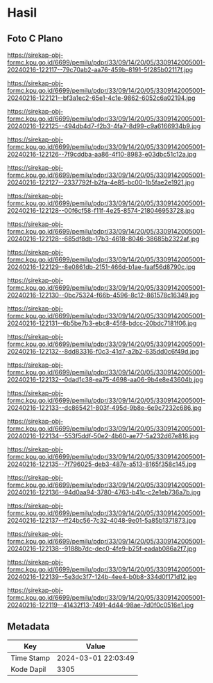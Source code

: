 # Hasil

## Foto C Plano

https://sirekap-obj-formc.kpu.go.id/6699/pemilu/pdpr/33/09/14/20/05/3309142005001-20240216-122117--79c70ab2-aa76-459b-8191-5f285b02117f.jpg

https://sirekap-obj-formc.kpu.go.id/6699/pemilu/pdpr/33/09/14/20/05/3309142005001-20240216-122121--bf3a1ec2-65e1-4c1e-9862-6052c6a02194.jpg

https://sirekap-obj-formc.kpu.go.id/6699/pemilu/pdpr/33/09/14/20/05/3309142005001-20240216-122125--494db4d7-f2b3-4fa7-8d99-c9a6166934b9.jpg

https://sirekap-obj-formc.kpu.go.id/6699/pemilu/pdpr/33/09/14/20/05/3309142005001-20240216-122126--7f9cddba-aa86-4f10-8983-e03dbc51c12a.jpg

https://sirekap-obj-formc.kpu.go.id/6699/pemilu/pdpr/33/09/14/20/05/3309142005001-20240216-122127--2337792f-b2fa-4e85-bc00-1b5fae2e1921.jpg

https://sirekap-obj-formc.kpu.go.id/6699/pemilu/pdpr/33/09/14/20/05/3309142005001-20240216-122128--00f6cf58-f11f-4e25-8574-218046953728.jpg

https://sirekap-obj-formc.kpu.go.id/6699/pemilu/pdpr/33/09/14/20/05/3309142005001-20240216-122128--685df8db-17b3-4618-8046-38685b2322af.jpg

https://sirekap-obj-formc.kpu.go.id/6699/pemilu/pdpr/33/09/14/20/05/3309142005001-20240216-122129--8e0861db-2151-466d-b1ae-faaf56d8790c.jpg

https://sirekap-obj-formc.kpu.go.id/6699/pemilu/pdpr/33/09/14/20/05/3309142005001-20240216-122130--0bc75324-f66b-4596-8c12-861578c16349.jpg

https://sirekap-obj-formc.kpu.go.id/6699/pemilu/pdpr/33/09/14/20/05/3309142005001-20240216-122131--6b5be7b3-ebc8-45f8-bdcc-20bdc7181f06.jpg

https://sirekap-obj-formc.kpu.go.id/6699/pemilu/pdpr/33/09/14/20/05/3309142005001-20240216-122132--8dd83316-f0c3-41d7-a2b2-635dd0c6f49d.jpg

https://sirekap-obj-formc.kpu.go.id/6699/pemilu/pdpr/33/09/14/20/05/3309142005001-20240216-122132--0dad1c38-ea75-4698-aa06-9b4e8e43604b.jpg

https://sirekap-obj-formc.kpu.go.id/6699/pemilu/pdpr/33/09/14/20/05/3309142005001-20240216-122133--dc865421-803f-495d-9b8e-6e9c7232c686.jpg

https://sirekap-obj-formc.kpu.go.id/6699/pemilu/pdpr/33/09/14/20/05/3309142005001-20240216-122134--553f5ddf-50e2-4b60-ae77-5a232d67e816.jpg

https://sirekap-obj-formc.kpu.go.id/6699/pemilu/pdpr/33/09/14/20/05/3309142005001-20240216-122135--7f796025-deb3-487e-a513-8165f358c145.jpg

https://sirekap-obj-formc.kpu.go.id/6699/pemilu/pdpr/33/09/14/20/05/3309142005001-20240216-122136--94d0aa94-3780-4763-b41c-c2e1eb736a7b.jpg

https://sirekap-obj-formc.kpu.go.id/6699/pemilu/pdpr/33/09/14/20/05/3309142005001-20240216-122137--ff24bc56-7c32-4048-9e01-5a85b1371873.jpg

https://sirekap-obj-formc.kpu.go.id/6699/pemilu/pdpr/33/09/14/20/05/3309142005001-20240216-122138--9188b7dc-dec0-4fe9-b25f-eadab086a2f7.jpg

https://sirekap-obj-formc.kpu.go.id/6699/pemilu/pdpr/33/09/14/20/05/3309142005001-20240216-122139--5e3dc3f7-124b-4ee4-b0b8-334d0f171d12.jpg

https://sirekap-obj-formc.kpu.go.id/6699/pemilu/pdpr/33/09/14/20/05/3309142005001-20240216-122119--41432f13-7491-4d44-98ae-7d0f0c0516e1.jpg


## Metadata

| Key        | Value               |
| ---------- | ------------------- |
| Time Stamp | 2024-03-01 22:03:49 |
| Kode Dapil | 3305                |



